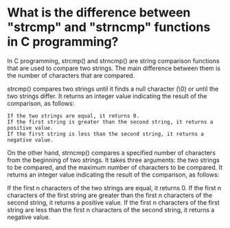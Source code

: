 # What is the difference between "strcmp" and "strncmp" functions in C programming?

 
  In C programming, strcmp() and strncmp() are string comparison functions that are used to compare two strings. The main difference between them is the number of characters      that are compared.

   strcmp() compares two strings until it finds a null character (\0) or until the two strings differ. It returns an integer value indicating the result of the comparison, as follows:

    If the two strings are equal, it returns 0.
    If the first string is greater than the second string, it returns a positive value.
    If the first string is less than the second string, it returns a negative value.
    
    
  On the other hand, strncmp() compares a specified number of characters from the beginning of two strings. It takes three arguments: the two strings to be compared, and the maximum number of characters to be compared. It returns an integer value indicating the result of the comparison, as follows:

If the first n characters of the two strings are equal, it returns 0.
If the first n characters of the first string are greater than the first n characters of the second string, it returns a positive value.
If the first n characters of the first string are less than the first n characters of the second string, it returns a negative value.
